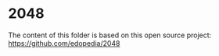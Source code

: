 # 2048
The content of this folder is based on this open source project: https://github.com/edopedia/2048
